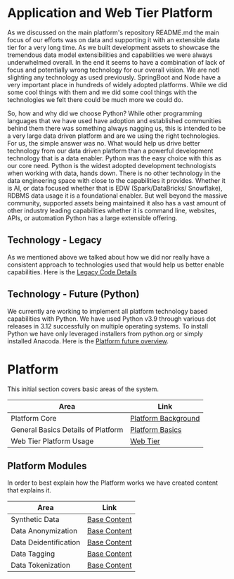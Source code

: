 # Application and Web Tier Platform
As we discussed on the main platform's repository README.md the main focus of our 
efforts was on data and supporting it with an extensible data tier for a very long time. As 
we built development assets to showcase the tremendous data model extensibilities and 
capabilities we were always underwhelmed overall. In the end it seems to have a combination
of lack of focus and potentially wrong technology for our overall vision. We are notI slighting 
any technology as used previously. SpringBoot and Node have a very important 
place in hundreds of widely adopted platforms. While we did some cool things with them 
and we did some cool things with the technologies we felt there could be much more we 
could do.

So, how and why did we choose Python? While other programming languages that we have
used have adoption and established communities behind them there was something always 
nagging us, this is intended to be a very large data driven platform and are we using the 
right technologies. For us, the simple answer was no. What would help us drive better 
technology from our data driven platform than a powerful development technology that is 
a data enabler. Python was the easy choice with this as our core need. Python is the widest 
adopted development technologists when working with data, hands down. There is 
no other technology in the data engineering space with close to the capabilities it provides. 
Whether it is AI, or data focused whether that is EDW (Spark/DataBricks/ Snowflake), 
RDBMS data usage it is a foundational enabler. But well beyond the massive community, 
supported assets being maintained it also has a vast amount of other industry leading 
capabilities whether it is command line, websites, APIs, or automation Python has a large 
extensible offering.

## Technology - Legacy
As we mentioned above we talked about how we did nor really have a consistent approach 
to technologies used that would help us better enable capabilities. Here is the [Legacy Code Details](platform_documentation/Platform-Legacy.md)

## Technology - Future (Python)
We currently are working to implement all platform technology based capabilities with 
Python. We have used Python v3.9 through various dot releases in 3.12 successfully on 
multiple operating systems. To install Python we have only leveraged installers from python.org 
or simply installed Anacoda. Here is the [Platform future overview](Platform-Python.md).

# Platform
This initial section covers basic areas of the system.

| Area                               | Link                                                                 |
|------------------------------------|----------------------------------------------------------------------|
| Platform Core                      | [Platform Background](platform_documentation/Platform-Subsystems.md) |  
| General Basics Details of Platform | [Platform Basics](platform_documentation/Platform-Usage-Basics.md)   |  
| Web Tier Platform Usage            | [Web Tier](platform_documentation/Platform-Usage-WebTier.md)         |

## Platform Modules
In order to best explain how the Platform works we have created content that explains it. 

| Area                  | Link                                                            |
|-----------------------|-----------------------------------------------------------------|
| Synthetic Data        | [Base Content](platform_documentation/Data-SynthethicData.md)   |  
| Data Anonymization    | [Base Content](platform_documentation/Data-Anonymization.md)    |
| Data Deidentification | [Base Content](platform_documentation/Data-Deidentification.md) |
| Data Tagging          | [Base Content](platform_documentation/Data-Tagging.md)          |
| Data Tokenization     | [Base Content](platform_documentation/Data-Tokenization.md)     |